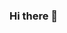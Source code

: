 ### Hi there 👋

<!--
**VictorPoprozhuk/VictorPoprozhuk** is a ✨ _special_ ✨ repository because its `README.md` (this file) appears on your GitHub profile.

Here are some ideas to get you started:

- 🔭 I’m currently working on ...
- 🌱 I’m currently learning ...
- 👯 I’m looking to collaborate on ...
- 🤔 I’m looking for help with ...
- 💬 Ask me about ...
- 📫 How to reach me: ...
- 😄 Pronouns: ...
- ⚡ Fun fact: ...
![Profile views](https://gpvc.arturio.dev/VictorPoprozhuk)
![Visitor Count](https://profile-counter.glitch.me/VictorPoprozhuk/count.svg)
![visits](https://visit-counter.vercel.app/counter.png?page=&s=40&c=00ff00&bg=00000000&no=2&ff=digi)
